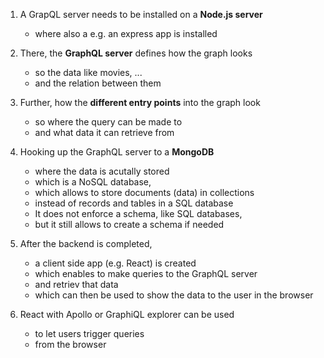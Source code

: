 1. A GrapQL server needs to be installed on a **Node.js server**

   - where also a e.g. an express app is installed

2. There, the **GraphQL server** defines how the graph looks

   - so the data like movies, ...
   - and the relation between them

3. Further, how the **different entry points** into the graph look

   - so where the query can be made to
   - and what data it can retrieve from

4. Hooking up the GraphQL server to a **MongoDB**

   - where the data is acutally stored
   - which is a NoSQL database,
   - which allows to store documents (data) in collections
   - instead of records and tables in a SQL database
   - It does not enforce a schema, like SQL databases,
   - but it still allows to create a schema if needed

5. After the backend is completed,

   - a client side app (e.g. React) is created
   - which enables to make queries to the GraphQL server
   - and retriev that data
   - which can then be used to show the data to the user in the browser

6. React with Apollo or GraphiQL explorer can be used
   - to let users trigger queries
   - from the browser
